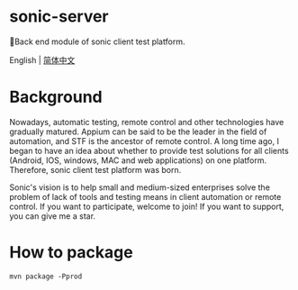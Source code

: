 # sonic-server

🎉Back end module of sonic client test platform.

English | [简体中文](README_CN.md)

# Background

Nowadays, automatic testing, remote control and other technologies have gradually matured. Appium can be said to be the
leader in the field of automation, and STF is the ancestor of remote control. A long time ago, I began to have an idea
about whether to provide test solutions for all clients (Android, IOS, windows, MAC and web applications) on one
platform. Therefore, sonic client test platform was born.

Sonic's vision is to help small and medium-sized enterprises solve the problem of lack of tools and testing means in
client automation or remote control. If you want to participate, welcome to join! If you want to support, you can give
me a star.

# How to package

```
mvn package -Pprod
```
